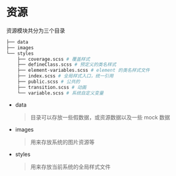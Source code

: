 # 资源

资源模块共分为三个目录

```zsh
├── data
├── images
└── styles
    ├── coverage.scss # 覆盖样式
    ├── defineClass.scss # 预定义的类名样式
    ├── element-variables.scss # element 的类名样式文件
    ├── index.scss # 全局样式入口，统一引用
    ├── public.scss # 公共的
    ├── transition.scss # 动画
    └── variable.scss # 系统自定义变量
```

* data
    > 目录可以存放一些假数据，或资源数据以及一些 mock 数据

* images 
    > 用来存放系统的图片资源等

* styles
    > 用来存放当前系统的全局样式文件
